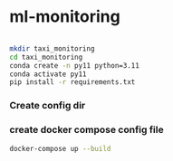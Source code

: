 # ml-monitoring

```bash

mkdir taxi_monitoring
cd taxi_monitoring
conda create -n py11 python=3.11
conda activate py11
pip install -r requirements.txt
```

### Create config dir 
 
### create docker compose config file 
```bash
docker-compose up --build
```

